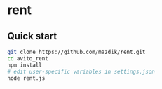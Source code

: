 # rent

## Quick start
```bash
git clone https://github.com/mazdik/rent.git
cd avito_rent
npm install
# edit user-specific variables in settings.json
node rent.js
```

